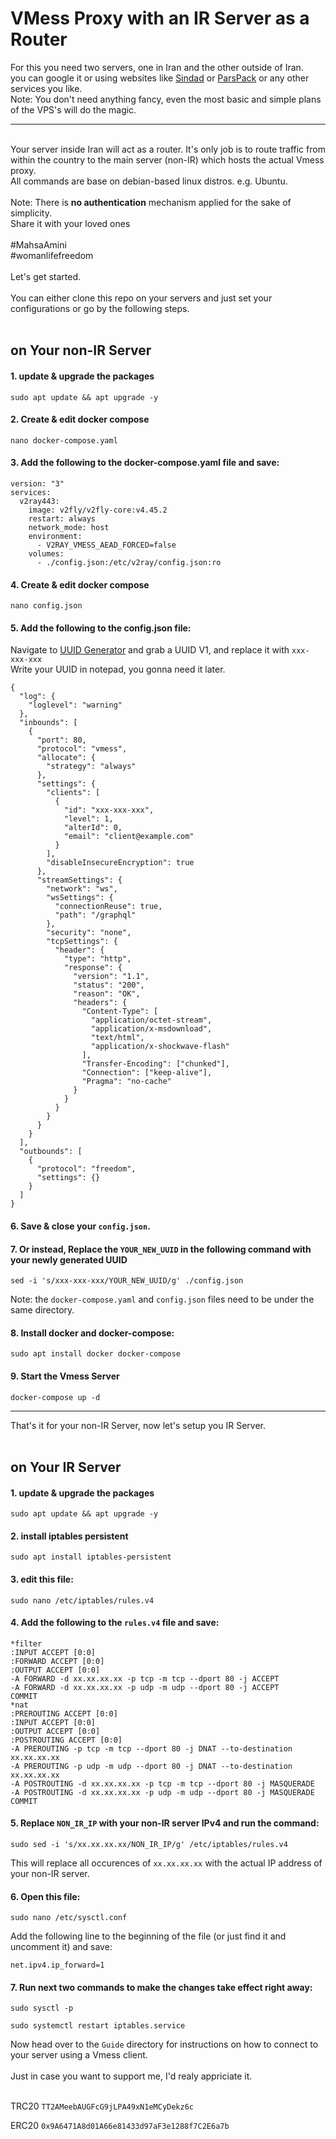 # VMess Proxy with an IR Server as a Router

For this you need two servers, one in Iran and the other outside of Iran.</br>
you can google it or using websites like [Sindad](https://sindad.com/) or [ParsPack](https://parspack.com/) or any other services you like.</br>
Note: You don't need anything fancy, even the most basic and simple plans of the VPS's will do the magic.
<hr>
</br>
Your server inside Iran will act as a router. It's only job is to route traffic from within the country to the main server (non-IR) which hosts the actual Vmess proxy. </br>
All commands are base on debian-based linux distros. e.g. Ubuntu.</br></br>
Note: There is <strong>no authentication</strong> mechanism applied for the sake of simplicity. </br>
Share it with your loved ones</br></br>
<bold>#MahsaAmini</bold></br>
<bold>#womanlifefreedom</bold></br></br>
Let's get started.</br></br>
You can either clone this repo on your servers and just set your configurations or go by the following steps.</br></br>

## on Your non-IR Server</br>

#### 1. update & upgrade the packages </br>
```shell script
sudo apt update && apt upgrade -y
``` 
#### 2. Create & edit docker compose </br>
```shell script
nano docker-compose.yaml
```
#### 3. Add the following to the docker-compose.yaml file and save: </br>
```shell script
version: "3"
services:
  v2ray443:
    image: v2fly/v2fly-core:v4.45.2
    restart: always
    network_mode: host
    environment:
      - V2RAY_VMESS_AEAD_FORCED=false
    volumes:
      - ./config.json:/etc/v2ray/config.json:ro
```
#### 4.  Create & edit docker compose </br>
```shell script
nano config.json
```
#### 5. Add the following to the config.json file: </br>
Navigate to [UUID Generator](https://www.uuidgenerator.net/version1) and grab a UUID V1, and replace it with `xxx-xxx-xxx` </br>
Write your UUID in notepad, you gonna need it later.</br>
```shell script
{
  "log": {
    "loglevel": "warning"
  },
  "inbounds": [
    {
      "port": 80,
      "protocol": "vmess",
      "allocate": {
        "strategy": "always"
      },
      "settings": {
        "clients": [
          {
            "id": "xxx-xxx-xxx",
            "level": 1,
            "alterId": 0,
            "email": "client@example.com"
          }
        ],
        "disableInsecureEncryption": true
      },
      "streamSettings": {
        "network": "ws",
        "wsSettings": {
          "connectionReuse": true,
          "path": "/graphql"
        },
        "security": "none",
        "tcpSettings": {
          "header": {
            "type": "http",
            "response": {
              "version": "1.1",
              "status": "200",
              "reason": "OK",
              "headers": {
                "Content-Type": [
                  "application/octet-stream",
                  "application/x-msdownload",
                  "text/html",
                  "application/x-shockwave-flash"
                ],
                "Transfer-Encoding": ["chunked"],
                "Connection": ["keep-alive"],
                "Pragma": "no-cache"
              }
            }
          }
        }
      }
    }
  ],
  "outbounds": [
    {
      "protocol": "freedom",
      "settings": {}
    }
  ]
}
```
#### 6. Save & close your `config.json`.</br>
#### 7. Or instead, Replace the `YOUR_NEW_UUID` in the following command with your newly generated UUID</br>
```shell script
sed -i 's/xxx-xxx-xxx/YOUR_NEW_UUID/g' ./config.json
```
Note: the `docker-compose.yaml` and `config.json` files need to be under the same directory.</br>
#### 8. Install docker and docker-compose: </br>
```shell script
sudo apt install docker docker-compose
```
#### 9. Start the Vmess Server
```shell script
docker-compose up -d
```
<hr>
That's it for your non-IR Server, now let's setup you IR Server.</br></br>

## on Your IR Server</br>

#### 1. update & upgrade the packages </br>
```shell script
sudo apt update && apt upgrade -y
``` 
#### 2. install iptables persistent </br>
```shell script
sudo apt install iptables-persistent
``` 
#### 3. edit this file: </br>
```shell script
sudo nano /etc/iptables/rules.v4
``` 
#### 4. Add the following to the `rules.v4` file and save:</br>
```shell script
*filter
:INPUT ACCEPT [0:0]
:FORWARD ACCEPT [0:0]
:OUTPUT ACCEPT [0:0]
-A FORWARD -d xx.xx.xx.xx -p tcp -m tcp --dport 80 -j ACCEPT
-A FORWARD -d xx.xx.xx.xx -p udp -m udp --dport 80 -j ACCEPT
COMMIT
*nat
:PREROUTING ACCEPT [0:0]
:INPUT ACCEPT [0:0]
:OUTPUT ACCEPT [0:0]
:POSTROUTING ACCEPT [0:0]
-A PREROUTING -p tcp -m tcp --dport 80 -j DNAT --to-destination xx.xx.xx.xx
-A PREROUTING -p udp -m udp --dport 80 -j DNAT --to-destination xx.xx.xx.xx
-A POSTROUTING -d xx.xx.xx.xx -p tcp -m tcp --dport 80 -j MASQUERADE
-A POSTROUTING -d xx.xx.xx.xx -p udp -m udp --dport 80 -j MASQUERADE
COMMIT
``` 
#### 5. Replace `NON_IR_IP` with your non-IR server IPv4 and run the command:</br>
```shell script
sudo sed -i 's/xx.xx.xx.xx/NON_IR_IP/g' /etc/iptables/rules.v4
```
This will replace all occurences of `xx.xx.xx.xx` with the actual IP address of your non-IR server.</br>
#### 6. Open this file:</br>
```shell script
sudo nano /etc/sysctl.conf
```
Add the following line to the beginning of the file (or just find it and uncomment it) and save:</br>
```shell script
net.ipv4.ip_forward=1
```
#### 7. Run next two commands to make the changes take effect right away:</br>
```shell script
sudo sysctl -p
```
```shell script
sudo systemctl restart iptables.service
```
Now head over to the `Guide` directory for instructions on how to connect to your server using a Vmess client.</br></br>
Just in case you want to support me, I'd realy appriciate it.</br></br>

TRC20 `TT2AMeebAUGFcG9jLPA49xN1eMCyDekz6c` </br>

ERC20 `0x9A6471A8d01A66e81433d97aF3e1288f7C2E6a7b`


